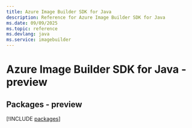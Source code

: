 ```yaml
---
title: Azure Image Builder SDK for Java
description: Reference for Azure Image Builder SDK for Java
ms.date: 09/09/2025
ms.topic: reference
ms.devlang: java
ms.service: imagebuilder
---
```

# Azure Image Builder SDK for Java - preview
## Packages - preview
[!INCLUDE [packages](image-builder-index.md)]